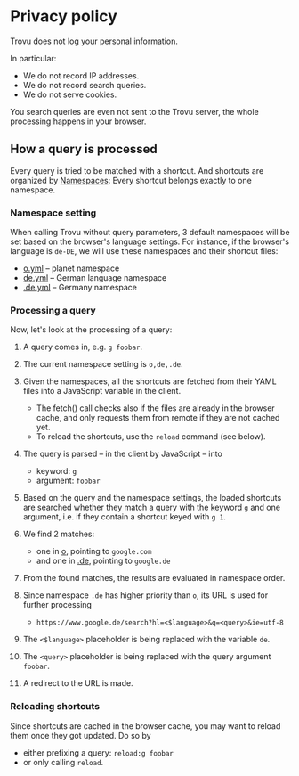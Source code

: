 # Privacy policy

Trovu does not log your personal information.

In particular:

-   We do not record IP addresses.
-   We do not record search queries.
-   We do not serve cookies.

You search queries are even not sent to the Trovu server, the whole processing happens in your browser.

## How a query is processed

Every query is tried to be matched with a shortcut. And shortcuts are organized by [Namespaces](../shortcuts/namespaces.md): Every shortcut belongs exactly to one namespace.

### Namespace setting

When calling Trovu without query parameters, 3 default namespaces will be set based on the browser's language settings. For instance, if the browser's language is `de-DE`, we will use these namespaces and their shortcut files:

-   [o.yml](https://github.com/trovu/trovu/tree/master/data/shortcuts/o.yml) – planet namespace
-   [de.yml](https://github.com/trovu/trovu/tree/master/data/shortcuts/de.yml) – German language namespace
-   [.de.yml](https://github.com/trovu/trovu/tree/master/data/shortcuts/.de.yml) – Germany namespace

### Processing a query

Now, let's look at the processing of a query:

1. A query comes in, e.g. `g foobar`.
1. The current namespace setting is `o,de,.de`.
1. Given the namespaces, all the shortcuts are fetched from their YAML files into a JavaScript variable in the client.

    - The fetch() call checks also if the files are already in the browser cache, and only requests them from remote if they are not cached yet.
    - To reload the shortcuts, use the `reload` command (see below).

1. The query is parsed – in the client by JavaScript – into
    - keyword: `g`
    - argument: `foobar`
1. Based on the query and the namespace settings, the loaded shortcuts are searched whether they match a query with the keyword `g` and one argument, i.e. if they contain a shortcut keyed with `g 1`.
1. We find 2 matches:
    - one in [o](https://github.com/trovu/trovu/tree/master/data/shortcuts/o.yml), pointing to `google.com`
    - and one in [.de](https://github.com/trovu/trovu/tree/master/data/shortcuts/.de.yml), pointing to `google.de`
1. From the found matches, the results are evaluated in namespace order.
1. Since namespace `.de` has higher priority than `o`, its URL is used for further processing
    - `https://www.google.de/search?hl=<$language>&q=<query>&ie=utf-8`
1. The `<$language>` placeholder is being replaced with the variable `de`.
1. The `<query>` placeholder is being replaced with the query argument `foobar`.
1. A redirect to the URL is made.

### Reloading shortcuts

Since shortcuts are cached in the browser cache, you may want to reload them once they got updated. Do so by

-   either prefixing a query: `reload:g foobar`
-   or only calling `reload`.
